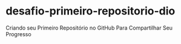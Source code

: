 # desafio-primeiro-repositorio-dio
Criando seu Primeiro Repositório no GitHub Para Compartilhar Seu Progresso
